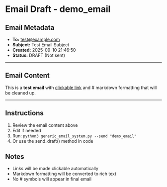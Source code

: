 # Email Draft - demo_email

## Email Metadata
- **To:** test@example.com
- **Subject:** Test Email Subject
- **Created:** 2025-09-10 21:46:50
- **Status:** DRAFT (Not sent)

---

## Email Content

This is a **test email** with [clickable link](https://example.com) and # markdown formatting that will be cleaned up.

---

## Instructions
1. Review the email content above
2. Edit if needed
3. Run: `python3 generic_email_system.py --send "demo_email"`
4. Or use the send_draft() method in code

## Notes
- Links will be made clickable automatically
- Markdown formatting will be converted to rich text
- No # symbols will appear in final email
